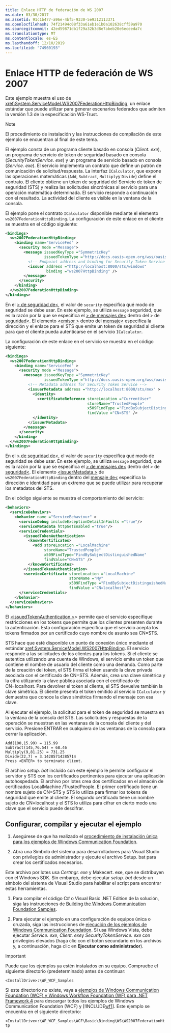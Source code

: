 ```yaml
---
title: Enlace HTTP de federación de WS 2007
ms.date: 03/30/2017
ms.assetid: 91c1b477-a96e-4bf5-9330-5e9312113371
ms.openlocfilehash: 74f21494c08f33a61eb1e1b0a102638cff59a970
ms.sourcegitcommit: 42ed59871db1f29a32b3d8e7abeb20e6eceeda7c
ms.translationtype: MT
ms.contentlocale: es-ES
ms.lasthandoff: 12/10/2019
ms.locfileid: "74960193"
---
```

# <a name="ws-2007-federation-http-binding"></a>Enlace HTTP de federación de WS 2007

Este ejemplo muestra el uso de <xref:System.ServiceModel.WS2007FederationHttpBinding>, un enlace estándar que puede utilizar para generar escenarios federados que admiten la versión 1.3 de la especificación WS-Trust.

> [!NOTE]
> El procedimiento de instalación y las instrucciones de compilación de este ejemplo se encuentran al final de este tema.

El ejemplo consta de un programa cliente basado en consola (*Client. exe*), un programa de servicio de token de seguridad basado en consola (*SecurityTokenService. exe*) y un programa de servicio basado en consola (*Service. exe*). El servicio implementa un contrato que define un patrón de comunicación de solicitud/respuesta. La interfaz `ICalculator`, que expone las operaciones matemáticas (`Add`, `Subtract`, `Multiply`y `Divide`) define el contrato. El cliente obtiene un token de seguridad del Servicio de token de seguridad (STS) y realiza las solicitudes sincrónicas al servicio para una operación matemática determinada. El servicio responde a continuación con el resultado. La actividad del cliente es visible en la ventana de la consola.

El ejemplo pone el contrato `ICalculator` disponible mediante el elemento `ws2007FederationHttpBinding`. La configuración de este enlace en el cliente se muestra en el código siguiente:

```xml
<bindings>
  <ws2007FederationHttpBinding>
    <binding name="ServiceFed" >
      <security mode ="Message">
        <message issuedKeyType ="SymmetricKey"
                 issuedTokenType ="http://docs.oasis-open.org/wss/oasis-wss-saml-token-profile-1.1#SAMLV1.1" >
          <!-- Endpoint address and binding for Security Token Service -->
          <issuer address ="http://localhost:8000/sts/windows"
                  binding ="ws2007HttpBinding" />
        </message>
      </security>
    </binding>
  </ws2007FederationHttpBinding>
</bindings>
```

En el [> de seguridad de\<](../../configure-apps/file-schema/wcf/security-element-of-ws2007federationhttpbinding.md), el valor de `security` especifica qué modo de seguridad se debe usar. En este ejemplo, se utiliza `message` seguridad, que es la razón por la que se especifica el [> de mensajes de\<](../../configure-apps/file-schema/wcf/message-element-of-ws2007federationhttpbinding.md) dentro del > de [seguridad\<](../../configure-apps/file-schema/wcf/security-element-of-ws2007federationhttpbinding.md). El elemento [\<emisor >](../../configure-apps/file-schema/wcf/issuer.md) dentro del [mensaje\<](../../configure-apps/file-schema/wcf/message-element-of-ws2007federationhttpbinding.md) especifica la dirección y el enlace para el STS que emite un token de seguridad al cliente para que el cliente pueda autenticarse en el servicio `ICalculator`.
  
La configuración de este enlace en el servicio se muestra en el código siguiente:

```xml
<bindings>
  <ws2007FederationHttpBinding>
    <binding name="ServiceFed" >
      <security mode ="Message">
        <message issuedKeyType ="SymmetricKey"
                 issuedTokenType ="http://docs.oasis-open.org/wss/oasis-wss-saml-token-profile-1.1#SAMLV1.1" >
          <!-- Metadata address for Security Token Service -->
          <issuerMetadata address ="http://localhost:8000/sts/mex" >
            <identity>
              <certificateReference storeLocation ="CurrentUser"
                                    storeName="TrustedPeople"
                                    x509FindType ="FindBySubjectDistinguishedName"
                                    findValue ="CN=STS" />
            </identity>
          </issuerMetadata>
        </message>
      </security>
    </binding>
  </ws2007FederationHttpBinding>
</bindings>
```

En el [> de seguridad de\<](../../configure-apps/file-schema/wcf/security-element-of-ws2007federationhttpbinding.md), el valor de `security` especifica qué modo de seguridad se debe usar. En este ejemplo, se utiliza `message` seguridad, que es la razón por la que se especifica el [> de mensajes de\<](../../configure-apps/file-schema/wcf/message-element-of-ws2007federationhttpbinding.md) dentro del > de [seguridad\<](../../configure-apps/file-schema/wcf/security-element-of-ws2007federationhttpbinding.md). El elemento [\<issuerMetadata >](../../configure-apps/file-schema/wcf/issuermetadata.md) de `ws2007FederationHttpBinding` dentro del [mensaje de\<](../../configure-apps/file-schema/wcf/message-element-of-ws2007federationhttpbinding.md) especifica la dirección e identidad para un extremo que se puede utilizar para recuperar los metadatos del STS.

En el código siguiente se muestra el comportamiento del servicio:

```xml
<behaviors>
  <serviceBehaviors>
    <behavior name ="ServiceBehaviour" >
      <serviceDebug includeExceptionDetailInFaults ="true"/>
      <serviceMetadata httpGetEnabled ="true"/>
      <serviceCredentials>
        <issuedTokenAuthentication>
          <knownCertificates>
            <add storeLocation ="LocalMachine"
                 storeName="TrustedPeople"
                 x509FindType="FindBySubjectDistinguishedName"
                 findValue="CN=STS" />
          </knownCertificates>
        </issuedTokenAuthentication>
        <serviceCertificate storeLocation ="LocalMachine"
                            storeName ="My"
                            x509FindType ="FindBySubjectDistinguishedName"
                            findValue ="CN=localhost"/>
      </serviceCredentials>
    </behavior>
  </serviceBehaviors>
</behaviors>
```
  
El [\<issuedTokenAuthentication >](../../configure-apps/file-schema/wcf/issuedtokenauthentication-of-servicecredentials.md)> permite que el servicio especifique restricciones en los tokens que permite que los clientes presenten durante la autenticación. Esta configuración especifica que el servicio acepta los tokens firmados por un certificado cuyo nombre de asunto sea CN=STS.

STS hace que esté disponible un punto de conexión único mediante el estándar <xref:System.ServiceModel.WS2007HttpBinding>. El servicio responde a las solicitudes de los clientes para los tokens. Si el cliente se autentica utilizando una cuenta de Windows, el servicio emite un token que contiene el nombre de usuario del cliente como una demanda. Como parte de la creación del token, el STS firma el token usando la clave privada asociada con el certificado de CN=STS. Además, crea una clave simétrica y la cifra utilizando la clave pública asociada con el certificado de CN=localhost. Para devolver el token al cliente, el STS devuelve también la clave simétrica. El cliente presenta el token emitido al servicio `ICalculator` y demuestra que conoce la clave simétrica firmando el mensaje con esa clave.

Al ejecutar el ejemplo, la solicitud para el token de seguridad se muestra en la ventana de la consola del STS. Las solicitudes y respuestas de la operación se muestran en las ventanas de la consola del cliente y del servicio. Presione ENTRAR en cualquiera de las ventanas de la consola para cerrar la aplicación.

```console
Add(100,15.99) = 115.99
Subtract(145,76.54) = 68.46
Multiply(9,81.25) = 731.25
Divide(22,7) = 3.14285714285714
Press <ENTER> to terminate client.
```

El archivo *setup. bat* incluido con este ejemplo le permite configurar el servidor y STS con los certificados pertinentes para ejecutar una aplicación autohospedada. El archivo por lotes crea dos certificados en el almacén de certificados LocalMachine /TrustedPeople. El primer certificado tiene un nombre sujeto de CN=STS y STS lo utiliza para firmar los tokens de seguridad que emite al cliente. El segundo certificado tiene un nombre sujeto de CN=localhost y el STS lo utiliza para cifrar en cierto modo una clave que el servicio puede descifrar.

## <a name="to-set-up-build-and-run-the-sample"></a>Configurar, compilar y ejecutar el ejemplo
  
1. Asegúrese de que ha realizado el [procedimiento de instalación única para los ejemplos de Windows Communication Foundation](one-time-setup-procedure-for-the-wcf-samples.md).

2. Abra una Símbolo del sistema para desarrolladores para Visual Studio con privilegios de administrador y ejecute el archivo Setup. bat para crear los certificados necesarios.

 Este archivo por lotes usa *Certmgr. exe* y Makecert. exe, que se distribuyen con el Windows SDK. Sin embargo, debe ejecutar *setup. bat* desde un símbolo del sistema de Visual Studio para habilitar el script para encontrar estas herramientas.

1. Para compilar el código C# o Visual Basic .NET Edition de la solución, siga las instrucciones de [Building the Windows Communication Foundation Samples](building-the-samples.md).

2. Para ejecutar el ejemplo en una configuración de equipos única o cruzada, siga las instrucciones de [ejecución de los ejemplos de Windows Communication Foundation](running-the-samples.md). Si usa Windows Vista, debe ejecutar *Service. exe*, *Client. exe*y *SecurityTokenService. exe* con privilegios elevados (haga clic con el botón secundario en los archivos y, a continuación, haga clic en **Ejecutar como administrador**).

> [!IMPORTANT]
> Puede que los ejemplos ya estén instalados en su equipo. Compruebe el siguiente directorio (predeterminado) antes de continuar:
> 
> `<InstallDrive>:\WF_WCF_Samples`
> 
> Si este directorio no existe, vaya a [ejemplos de Windows Communication Foundation (WCF) y Windows Workflow Foundation (WF) para .NET Framework 4](https://www.microsoft.com/download/details.aspx?id=21459) para descargar todos los ejemplos de Windows Communication Foundation (WCF) y [!INCLUDE[wf1](../../../../includes/wf1-md.md)]. Este ejemplo se encuentra en el siguiente directorio:
> 
> `<InstallDrive>:\WF_WCF_Samples\WCF\Basic\Binding\WS\WS2007FederationHttp`
